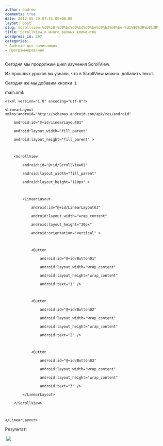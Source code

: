 ```yaml
---
author: andrew
comments: true
date: 2012-05-29 07:55:09+00:00
layout: post
slug: scrollview-%d0%b8-%d0%bc%d0%bd%d0%be%d0%b3%d0%be-%d1%80%d0%b0%d0%b7%d0%bd%d1%8b%d1%85-%d0%b5%d0%bb%d0%b5%d0%bc%d0%b5%d0%bd%d1%82%d0%be%d0%b2
title: ScrollView и много разных елементов
wordpress_id: 297
categories:
- Android для начинающих
- Программирование
---
```


Сегодня мы продолжим цикл изучения ScrollView.





Из прошлых уроков вы узнали, что в ScrollView можно  добавить текст.





Сегодня же мы добавим кнопки :).


<!-- more -->


main.xml:








    <?xml version="1.0" encoding="utf-8"?>

    <LinearLayout xmlns:android="http://schemas.android.com/apk/res/android"

        android:id="@+id/LinearLayout01"

        android:layout_width="fill_parent"

        android:layout_height="fill_parent" >



        <ScrollView

            android:id="@+id/ScrollView01"

            android:layout_width="fill_parent"

            android:layout_height="110px" >



            <LinearLayout

                android:id="@+id/LinearLayout02"

                android:layout_width="wrap_content"

                android:layout_height="30px"

                android:orientation="vertical" >



                <Button

                    android:id="@+id/Button01"

                    android:layout_width="wrap_content"

                    android:layout_height="wrap_content"

                    android:text="1" />



                <Button

                    android:id="@+id/Button02"

                    android:layout_width="wrap_content"

                    android:layout_height="wrap_content"

                    android:text="2" />



                <Button

                    android:id="@+id/Button03"

                    android:layout_width="wrap_content"

                    android:layout_height="wrap_content"

                    android:text="3" />

            </LinearLayout>

        </ScrollView>



    </LinearLayout>








Результат:





 [![](http://android-helper.com.ua/images/uploads/2012/05/device-2012-05-29-105334.png)](http://android-helper.com.ua/images/uploads/2012/05/device-2012-05-29-105334.png)
